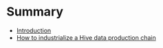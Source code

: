 # Summary

* [Introduction](README.md)
* [How to industrialize a Hive data production chain](hive-data-production-chain.md)
